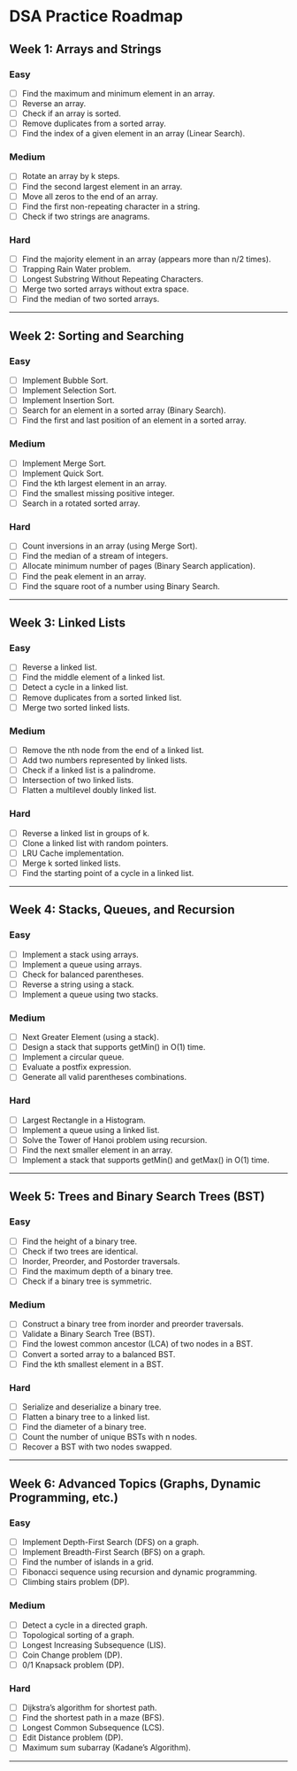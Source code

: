 # DSA Practice Roadmap

## Week 1: Arrays and Strings

### Easy

- [ ] Find the maximum and minimum element in an array.
- [ ] Reverse an array.
- [ ] Check if an array is sorted.
- [ ] Remove duplicates from a sorted array.
- [ ] Find the index of a given element in an array (Linear Search).

### Medium

- [ ] Rotate an array by k steps.
- [ ] Find the second largest element in an array.
- [ ] Move all zeros to the end of an array.
- [ ] Find the first non-repeating character in a string.
- [ ] Check if two strings are anagrams.

### Hard

- [ ] Find the majority element in an array (appears more than n/2 times).
- [ ] Trapping Rain Water problem.
- [ ] Longest Substring Without Repeating Characters.
- [ ] Merge two sorted arrays without extra space.
- [ ] Find the median of two sorted arrays.

---

## Week 2: Sorting and Searching

### Easy

- [ ] Implement Bubble Sort.
- [ ] Implement Selection Sort.
- [ ] Implement Insertion Sort.
- [ ] Search for an element in a sorted array (Binary Search).
- [ ] Find the first and last position of an element in a sorted array.

### Medium

- [ ] Implement Merge Sort.
- [ ] Implement Quick Sort.
- [ ] Find the kth largest element in an array.
- [ ] Find the smallest missing positive integer.
- [ ] Search in a rotated sorted array.

### Hard

- [ ] Count inversions in an array (using Merge Sort).
- [ ] Find the median of a stream of integers.
- [ ] Allocate minimum number of pages (Binary Search application).
- [ ] Find the peak element in an array.
- [ ] Find the square root of a number using Binary Search.

---

## Week 3: Linked Lists

### Easy

- [ ] Reverse a linked list.
- [ ] Find the middle element of a linked list.
- [ ] Detect a cycle in a linked list.
- [ ] Remove duplicates from a sorted linked list.
- [ ] Merge two sorted linked lists.

### Medium

- [ ] Remove the nth node from the end of a linked list.
- [ ] Add two numbers represented by linked lists.
- [ ] Check if a linked list is a palindrome.
- [ ] Intersection of two linked lists.
- [ ] Flatten a multilevel doubly linked list.

### Hard

- [ ] Reverse a linked list in groups of k.
- [ ] Clone a linked list with random pointers.
- [ ] LRU Cache implementation.
- [ ] Merge k sorted linked lists.
- [ ] Find the starting point of a cycle in a linked list.

---

## Week 4: Stacks, Queues, and Recursion

### Easy

- [ ] Implement a stack using arrays.
- [ ] Implement a queue using arrays.
- [ ] Check for balanced parentheses.
- [ ] Reverse a string using a stack.
- [ ] Implement a queue using two stacks.

### Medium

- [ ] Next Greater Element (using a stack).
- [ ] Design a stack that supports getMin() in O(1) time.
- [ ] Implement a circular queue.
- [ ] Evaluate a postfix expression.
- [ ] Generate all valid parentheses combinations.

### Hard

- [ ] Largest Rectangle in a Histogram.
- [ ] Implement a queue using a linked list.
- [ ] Solve the Tower of Hanoi problem using recursion.
- [ ] Find the next smaller element in an array.
- [ ] Implement a stack that supports getMin() and getMax() in O(1) time.

---

## Week 5: Trees and Binary Search Trees (BST)

### Easy

- [ ] Find the height of a binary tree.
- [ ] Check if two trees are identical.
- [ ] Inorder, Preorder, and Postorder traversals.
- [ ] Find the maximum depth of a binary tree.
- [ ] Check if a binary tree is symmetric.

### Medium

- [ ] Construct a binary tree from inorder and preorder traversals.
- [ ] Validate a Binary Search Tree (BST).
- [ ] Find the lowest common ancestor (LCA) of two nodes in a BST.
- [ ] Convert a sorted array to a balanced BST.
- [ ] Find the kth smallest element in a BST.

### Hard

- [ ] Serialize and deserialize a binary tree.
- [ ] Flatten a binary tree to a linked list.
- [ ] Find the diameter of a binary tree.
- [ ] Count the number of unique BSTs with n nodes.
- [ ] Recover a BST with two nodes swapped.

---

## Week 6: Advanced Topics (Graphs, Dynamic Programming, etc.)

### Easy

- [ ] Implement Depth-First Search (DFS) on a graph.
- [ ] Implement Breadth-First Search (BFS) on a graph.
- [ ] Find the number of islands in a grid.
- [ ] Fibonacci sequence using recursion and dynamic programming.
- [ ] Climbing stairs problem (DP).

### Medium

- [ ] Detect a cycle in a directed graph.
- [ ] Topological sorting of a graph.
- [ ] Longest Increasing Subsequence (LIS).
- [ ] Coin Change problem (DP).
- [ ] 0/1 Knapsack problem (DP).

### Hard

- [ ] Dijkstra’s algorithm for shortest path.
- [ ] Find the shortest path in a maze (BFS).
- [ ] Longest Common Subsequence (LCS).
- [ ] Edit Distance problem (DP).
- [ ] Maximum sum subarray (Kadane’s Algorithm).

---

